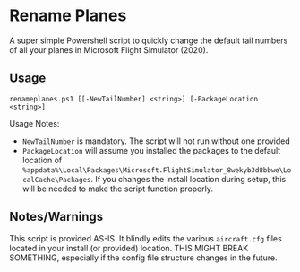 # Rename Planes

A super simple Powershell script to quickly change the default tail numbers of all your planes in Microsoft Flight Simulator (2020).

## Usage

```
renameplanes.ps1 [[-NewTailNumber] <string>] [-PackageLocation <string>]
```

Usage Notes:

* `NewTailNumber` is mandatory. The script will not run without one provided
* `PackageLocation` will assume you installed the packages to the default location of `%appdata%\Local\Packages\Microsoft.FlightSimulator_8wekyb3d8bbwe\LocalCache\Packages`. If you changes the install location during setup, this will be needed to make the script function properly.

## Notes/Warnings

This script is provided AS-IS. It blindly edits the various `aircraft.cfg` files located in your install (or provided) location. THIS MIGHT BREAK SOMETHING, especially if the config file structure changes in the future.
